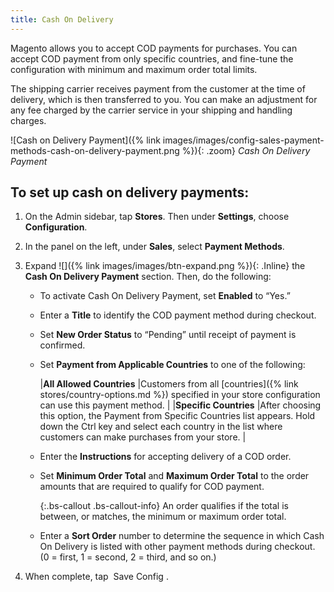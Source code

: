 ```yaml
---
title: Cash On Delivery
---
```



Magento allows you to accept COD payments for purchases. You can accept COD payment from only specific countries, and fine-tune the configuration with minimum and maximum order total limits.

The shipping carrier receives payment from the customer at the time of delivery, which is then transferred to you. You can make an adjustment for any fee charged by the carrier service in your shipping and handling charges.

![Cash on Delivery Payment]({% link images/images/config-sales-payment-methods-cash-on-delivery-payment.png %}){: .zoom}
_Cash On Delivery Payment_

## To set up cash on delivery payments:

1. On the Admin sidebar, tap **Stores**. Then under **Settings**, choose **Configuration**.

1. In the panel on the left, under **Sales**, select **Payment Methods**.

1. Expand ![]({% link images/images/btn-expand.png %}){: .Inline} the **Cash On Delivery Payment** section. Then, do the following:

   - To activate Cash On Delivery Payment, set **Enabled** to “Yes.”

   - Enter a **Title** to identify the COD payment method during checkout.

   - Set **New Order Status** to “Pending” until receipt of payment is confirmed.

   - Set **Payment from Applicable Countries** to one of the following:

     |**All Allowed Countries** |Customers from all [countries]({% link stores/country-options.md %}) specified in your store configuration can use this payment method. |
     |**Specific Countries** |After choosing this option, the Payment from Specific Countries list appears. Hold down the Ctrl key and select each country in the list where customers can make purchases from your store. |

   - Enter the **Instructions** for accepting delivery of a COD order.

   - Set **Minimum Order Total** and **Maximum Order Total** to the order amounts that are required to qualify for COD payment.

     {:.bs-callout .bs-callout-info}
     An order qualifies if the total is between, or matches, the minimum or maximum order total.

   - Enter a **Sort Order** number to determine the sequence in which Cash On Delivery is listed with other payment methods during checkout. (0 = first, 1 = second, 2 = third, and so on.)

1. When complete, tap <span class="btn"> Save Config </span>.
